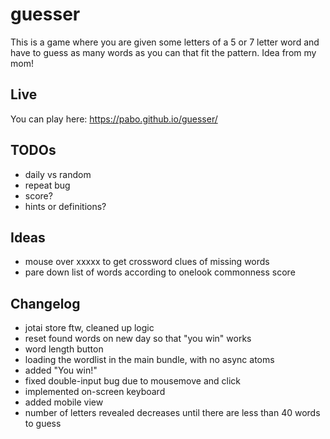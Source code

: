 # guesser

This is a game where you are given some letters of a 5 or 7 letter word and have to guess as many words as you can that fit the pattern. Idea from my mom!

## Live

You can play here: https://pabo.github.io/guesser/

## TODOs

- daily vs random
- repeat bug
- score?
- hints or definitions?

## Ideas

- mouse over xxxxx to get crossword clues of missing words
- pare down list of words according to onelook commonness score

## Changelog

- jotai store ftw, cleaned up logic
- reset found words on new day so that "you win" works
- word length button
- loading the wordlist in the main bundle, with no async atoms
- added "You win!"
- fixed double-input bug due to mousemove and click
- implemented on-screen keyboard
- added mobile view
- number of letters revealed decreases until there are less than 40 words to guess
